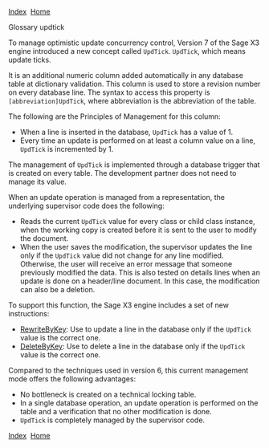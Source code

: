 [Index](index.html)  [Home](getting-started_home.html)

Glossary updtick

To manage optimistic update concurrency control, Version 7 of the Sage X3 engine introduced a new concept called `UpdTick`. `UpdTick`, which means update ticks.

It is an additional numeric column added automatically in any database table at dictionary validation. This column is used to store a revision number on every database line. The syntax to access this property is `[abbreviation]UpdTick`, where abbreviation is the abbreviation of the table.

The following are the Principles of Management for this column:

* When a line is inserted in the database, `UpdTick` has a value of 1.
* Every time an update is performed on at least a column value on a line, `UpdTick` is incremented by 1.

The management of `UpdTick` is implemented through a database trigger that is created on every table. The development partner does not need to manage its value.

When an update operation is managed from a representation, the underlying supervisor code does the following:

* Reads the current `UpdTick` value for every class or child class instance, when the working copy is created before it is sent to the user to modify the document.
* When the user saves the modification, the supervisor updates the line only if the `UpdTick` value did not change for any line modified. Otherwise, the user will receive an error message that someone previously modified the data. This is also tested on details lines when an update is done on a header/line document. In this case, the modification can also be a deletion.

To support this function, the Sage X3 engine includes a set of new instructions:

* [RewriteByKey](4gl_rewritebykey.html): Use to update a line in the database only if the `UpdTick` value is the correct one.
* [DeleteByKey](4gl_deletebykey.html): Use to delete a line in the database only if the `UpdTick` value is the correct one.

Compared to the techniques used in version 6, this current management mode offers the following advantages:

* No bottleneck is created on a technical locking table.
* In a single database operation, an update operation is performed on the table and a verification that no other modification is done.
* `UpdTick` is completely managed by the supervisor code.

  

[Index](index.html)  [Home](getting-started_home.html)